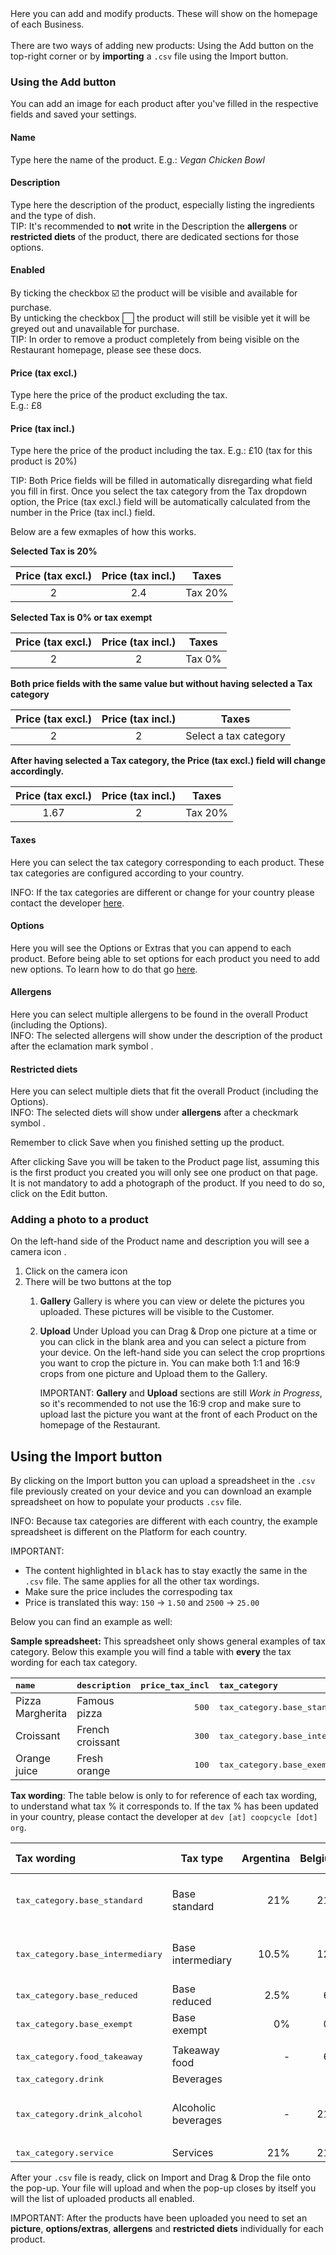 
<div class="alert alert-info" role="alert">
Here you can add and modify products. These will show on the homepage of each Business.<br><br>
There are two ways of adding new products:
Using the <span class="badge badge-success"><i class="fa fa-plus"></i> Add</span> button on the top-right corner or by <strong>importing</strong> a <code>.csv</code> file using the <span class="badge badge-success"><i class="fa fa-upload"></i> Import</span> button.
</div>

### Using the <span class="badge badge-success"><i class="fa fa-plus"></i> Add</span> button

<div class="alert alert-info" role="alert">
You can add an image for each product after you've filled in the respective fields and saved your settings.
</div>

#### Name
Type here the name of the product. E.g.: *Vegan Chicken Bowl*

#### Description
Type here the description of the product, especially listing the ingredients and the type of dish.  
<span class="badge badge-primary">TIP:</span><span> It's recommended to <strong>not</strong> write in the Description the <strong>allergens</strong> or <strong>restricted diets</strong> of the product, there are dedicated sections for those options.</span>

#### Enabled
By ticking the checkbox ☑️ the product will be visible and available for purchase.  
By unticking the checkbox ⬜️ the product will still be visible yet it will be greyed out and unavailable for purchase.  
<span class="badge badge-primary">TIP:</span><span> In order to remove a product completely from being visible on the Restaurant homepage, please see these docs.</span> 

#### Price (tax excl.)
Type here the price of the product excluding the tax.  
E.g.: £8 

#### Price (tax incl.)
Type here the price of the product including the tax.
E.g.: £10 (tax for this product is 20%)

<span class="badge badge-primary">TIP:</span><span> Both Price fields will be filled in automatically disregarding what field you fill in first. Once you select the tax category from the Tax dropdown option, the Price (tax excl.) field will be automatically calculated from the number in the Price (tax incl.) field.</span>  

Below are a few exmaples of how this works.  

**Selected Tax is 20%**

| Price (tax excl.) | Price (tax incl.) |  Taxes  |
| :---------------: | :---------------: | :-----: |
|         2         |        2.4        | Tax 20% |

**Selected Tax is 0% or tax exempt**

| Price (tax excl.) | Price (tax incl.) | Taxes  |
| :---------------: | :---------------: | :----: |
|         2         |         2         | Tax 0% |

**Both price fields with the same value but without having selected a Tax category**  

| Price (tax excl.) | Price (tax incl.) |         Taxes         |
| :---------------: | :---------------: | :-------------------: |
|         2         |         2         | Select a tax category |

**After having selected a Tax category, the Price (tax excl.) field will change accordingly.**  

| Price (tax excl.) | Price (tax incl.) |  Taxes  |
| :---------------: | :---------------: | :-----: |
|       1.67        |         2         | Tax 20% |

#### Taxes
Here you can select the tax category corresponding to each product. These tax categories are configured according to your country.  

<span class="badge badge-info">INFO:</span><span> If the tax categories are different or change for your country please contact the developer [here](mailto:dev@cooopcycle.org).</span>

#### Options
Here you will see the Options or Extras that you can append to each product. Before being able to set options for each product you need to add new options. To learn how to do that go [here]().

#### Allergens
Here you can select multiple allergens to be found in the overall Product (including the Options).  
<span class="badge badge-info">INFO:</span><span> The selected allergens will show under the description of the product after the eclamation mark symbol <i class="fa fa-warning"></i>.</span>

#### Restricted diets
Here you can select multiple diets that fit the overall Product (including the Options).  
<span class="badge badge-info">INFO:</span><span> The selected diets will show under <strong>allergens</strong> after a checkmark symbol <i class="fa fa-check"></i>.</span>

Remember to click <span class="badge badge-primary">Save</span> when you finished setting up the product.

After clicking Save you will be taken to the Product page list, assuming this is the first product you created you will only see one product on that page. 
It is not mandatory to add a photograph of the product. If you need to do so, click on the <span class="badge badge-light"><i class="fa fa-pencil"></i> Edit</span> button.

### Adding a photo to a product

On the left-hand side of the Product name and description you will see a camera icon <i class="fa fa-camera" aria-hidden="true"></i>.
1. Click on the camera icon
2. There will be two buttons at the top
   1. <i class="fa fa-picture-o" aria-hidden="true"></i> **Gallery**
   Gallery is where you can view or delete the pictures you uploaded. These pictures will be visible to the Customer.
   2. <i class="fa fa-upload"></i> **Upload**
   Under Upload you can Drag & Drop one picture at a time or you can click in the blank area and you can select a picture from your device. 
   On the left-hand side you can select the crop proprtions you want to crop the picture in. You can make both 1:1 and 16:9 crops from one picture and Upload them to the Gallery.  

      <span class="badge badge-warning">IMPORTANT:</span><span> <strong>Gallery</strong> and <strong>Upload</strong> sections are still <em>Work in Progress</em>, so it's recommended to not use the 16:9 crop and make sure to upload last the picture you want at the front of each Product on the homepage of the Restaurant.</span>

## Using the <span class="badge badge-success"><i class="fa fa-upload"></i> Import</span> button



By clicking on the <span class="badge badge-success"><i class="fa fa-upload"></i> Import</span> button you can upload a spreadsheet in the `.csv` file previously created on your device and you can download an example spreadsheet on how to populate your products `.csv` file.

<span class="badge badge-info">INFO:</span><span> Because tax categories are different with each country, the example spreadsheet is different on the Platform for each country.</span>

<span class="badge badge-warning">IMPORTANT:</span>
- The content highlighted in <kbd>black</kbd> has to stay exactly the same in the `.csv` file. The same applies for all the other tax wordings.
- Make sure the price includes the correspoding tax
- Price is translated this way: `150` → `1.50` and `2500` → `25.00`

Below you can find an example as well:

**Sample spreadsheet:**
This spreadsheet only shows general examples of tax category. Below this example you will find a table with **every** the tax wording for each tax category. 

| <kbd>name</kbd>  | <kbd>description</kbd> | <kbd>price_tax_incl</kbd> | <kbd>tax_category</kbd>                   |
| :--------------- | :--------------------- | ------------------------: | :---------------------------------------- |
| Pizza Margherita | Famous pizza           |            <kbd>500</kbd> | <kbd>tax_category.base_standard</kbd>     |
| Croissant        | French croissant       |            <kbd>300</kbd> | <kbd>tax_category.base_intermediary</kbd> |
| Orange juice     | Fresh orange           |            <kbd>100</kbd> | <kbd>tax_category.base_exempt</kbd>       |

**Tax wording**: The table below is only to for reference of each tax wording, to understand what tax % it corresponds to. If the tax % has been updated in your country, please contact the developer at `dev [at] coopcycle [dot] org`.

| Tax wording                               | Tax type            | Argentina | Belgium |        Canada BC | France | Germany | Poland | Spain |   UK |
| :---------------------------------------- | ------------------- | --------: | ------: | ---------------: | -----: | ------: | -----: | ----: | ---: |
| <kbd>tax_category.base_standard</kbd>     | Base standard       |       21% |     21% |  GST 5% + PST 7% |    20% |     16% |    23% |   21% |  20% |
| <kbd>tax_category.base_intermediary</kbd> | Base intermediary   |     10.5% |     12% |  GST 5% + PST 0% |    10% |       - |     8% |   10% |   5% |
| <kbd>tax_category.base_reduced</kbd>      | Base reduced        |      2.5% |      6% |               0% |   5.5% |      5% |     5% |    4% |   5% |
| <kbd>tax_category.base_exempt</kbd>       | Base exempt         |        0% |      0% |               0% |     0% |      0% |     0% |    0% |   0% |
|                                           |                     |           |         |                  |        |         |        |       |      |
| <kbd>tax_category.food_takeaway</kbd>     | Takeaway food       |         - |      6% |               0% |    10% |     16% |     8% |   10% |   0% |
| <kbd>tax_category.drink</kbd>             | Beverages           |           |       - |                - |   5.5% |       - |      - |   10% |      |
| <kbd>tax_category.drink_alcohol</kbd>     | Alcoholic beverages |         - |     21% | GST 5% + PST 10% |    20% |     16% |    23% |   21% |  20% |
|                                           |                     |           |         |                  |        |         |        |       |      |
| <kbd>tax_category.service</kbd>           | Services            |       21% |     21% |               5% |    20% |     16% |    23% |   21% |  20% |

After your `.csv` file is ready, click on <span class="badge badge-success"><i class="fa fa-upload"></i> Import</span> and Drag & Drop the file onto the pop-up. Your file will upload and when the pop-up closes by itself you will the list of uploaded products all enabled. 

<span class="badge badge-warning">IMPORTANT:</span><span> After the products have been uploaded you need to set an **picture**, **options/extras**, **allergens** and **restricted diets** individually for each product.</span>




